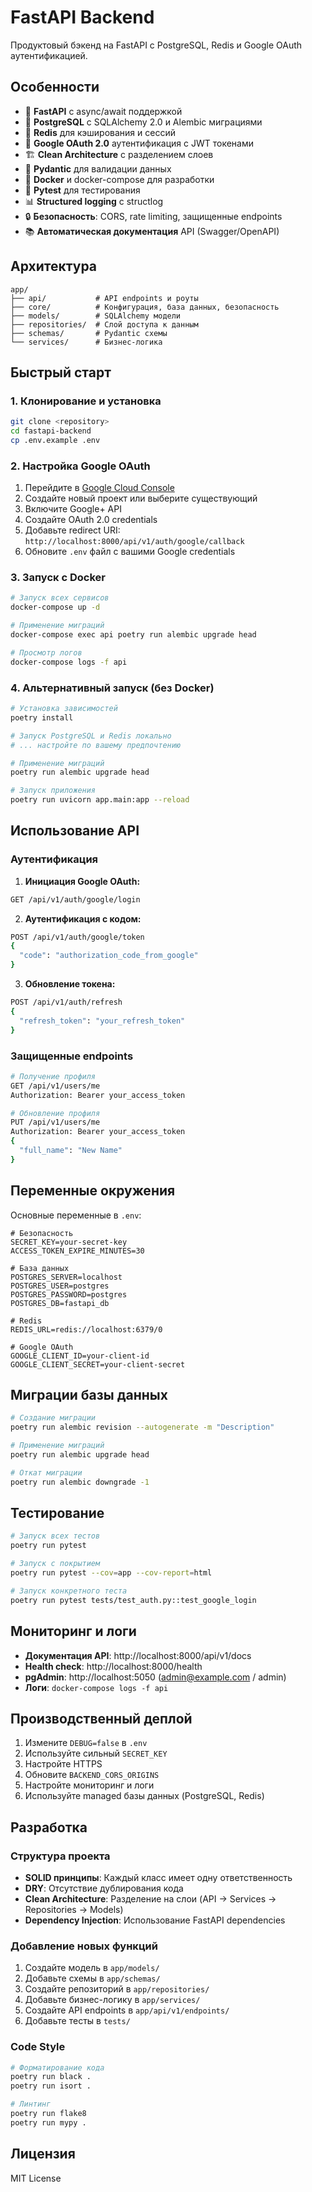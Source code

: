 # FastAPI Backend

Продуктовый бэкенд на FastAPI с PostgreSQL, Redis и Google OAuth аутентификацией.

## Особенности

- 🚀 **FastAPI** с async/await поддержкой
- 🐘 **PostgreSQL** с SQLAlchemy 2.0 и Alembic миграциями
- 🔴 **Redis** для кэширования и сессий
- 🔐 **Google OAuth 2.0** аутентификация с JWT токенами
- 🏗️ **Clean Architecture** с разделением слоев
- 📝 **Pydantic** для валидации данных
- 🐳 **Docker** и docker-compose для разработки
- 🧪 **Pytest** для тестирования
- 📊 **Structured logging** с structlog
- 🔒 **Безопасность**: CORS, rate limiting, защищенные endpoints
- 📚 **Автоматическая документация** API (Swagger/OpenAPI)

## Архитектура

```
app/
├── api/           # API endpoints и роуты
├── core/          # Конфигурация, база данных, безопасность
├── models/        # SQLAlchemy модели
├── repositories/  # Слой доступа к данным
├── schemas/       # Pydantic схемы
└── services/      # Бизнес-логика
```

## Быстрый старт

### 1. Клонирование и установка

```bash
git clone <repository>
cd fastapi-backend
cp .env.example .env
```

### 2. Настройка Google OAuth

1. Перейдите в [Google Cloud Console](https://console.cloud.google.com/)
2. Создайте новый проект или выберите существующий
3. Включите Google+ API
4. Создайте OAuth 2.0 credentials
5. Добавьте redirect URI: `http://localhost:8000/api/v1/auth/google/callback`
6. Обновите `.env` файл с вашими Google credentials

### 3. Запуск с Docker

```bash
# Запуск всех сервисов
docker-compose up -d

# Применение миграций
docker-compose exec api poetry run alembic upgrade head

# Просмотр логов
docker-compose logs -f api
```

### 4. Альтернативный запуск (без Docker)

```bash
# Установка зависимостей
poetry install

# Запуск PostgreSQL и Redis локально
# ... настройте по вашему предпочтению

# Применение миграций
poetry run alembic upgrade head

# Запуск приложения
poetry run uvicorn app.main:app --reload
```

## Использование API

### Аутентификация

1. **Инициация Google OAuth:**
```bash
GET /api/v1/auth/google/login
```

2. **Аутентификация с кодом:**
```bash
POST /api/v1/auth/google/token
{
  "code": "authorization_code_from_google"
}
```

3. **Обновление токена:**
```bash
POST /api/v1/auth/refresh
{
  "refresh_token": "your_refresh_token"
}
```

### Защищенные endpoints

```bash
# Получение профиля
GET /api/v1/users/me
Authorization: Bearer your_access_token

# Обновление профиля
PUT /api/v1/users/me
Authorization: Bearer your_access_token
{
  "full_name": "New Name"
}
```

## Переменные окружения

Основные переменные в `.env`:

```env
# Безопасность
SECRET_KEY=your-secret-key
ACCESS_TOKEN_EXPIRE_MINUTES=30

# База данных
POSTGRES_SERVER=localhost
POSTGRES_USER=postgres
POSTGRES_PASSWORD=postgres
POSTGRES_DB=fastapi_db

# Redis
REDIS_URL=redis://localhost:6379/0

# Google OAuth
GOOGLE_CLIENT_ID=your-client-id
GOOGLE_CLIENT_SECRET=your-client-secret
```

## Миграции базы данных

```bash
# Создание миграции
poetry run alembic revision --autogenerate -m "Description"

# Применение миграций
poetry run alembic upgrade head

# Откат миграции
poetry run alembic downgrade -1
```

## Тестирование

```bash
# Запуск всех тестов
poetry run pytest

# Запуск с покрытием
poetry run pytest --cov=app --cov-report=html

# Запуск конкретного теста
poetry run pytest tests/test_auth.py::test_google_login
```

## Мониторинг и логи

- **Документация API**: http://localhost:8000/api/v1/docs
- **Health check**: http://localhost:8000/health
- **pgAdmin**: http://localhost:5050 (admin@example.com / admin)
- **Логи**: `docker-compose logs -f api`

## Производственный деплой

1. Измените `DEBUG=false` в `.env`
2. Используйте сильный `SECRET_KEY`
3. Настройте HTTPS
4. Обновите `BACKEND_CORS_ORIGINS`
5. Настройте мониторинг и логи
6. Используйте managed базы данных (PostgreSQL, Redis)

## Разработка

### Структура проекта

- **SOLID принципы**: Каждый класс имеет одну ответственность
- **DRY**: Отсутствие дублирования кода
- **Clean Architecture**: Разделение на слои (API → Services → Repositories → Models)
- **Dependency Injection**: Использование FastAPI dependencies

### Добавление новых функций

1. Создайте модель в `app/models/`
2. Добавьте схемы в `app/schemas/`
3. Создайте репозиторий в `app/repositories/`
4. Добавьте бизнес-логику в `app/services/`
5. Создайте API endpoints в `app/api/v1/endpoints/`
6. Добавьте тесты в `tests/`

### Code Style

```bash
# Форматирование кода
poetry run black .
poetry run isort .

# Линтинг
poetry run flake8
poetry run mypy .
```

## Лицензия

MIT License